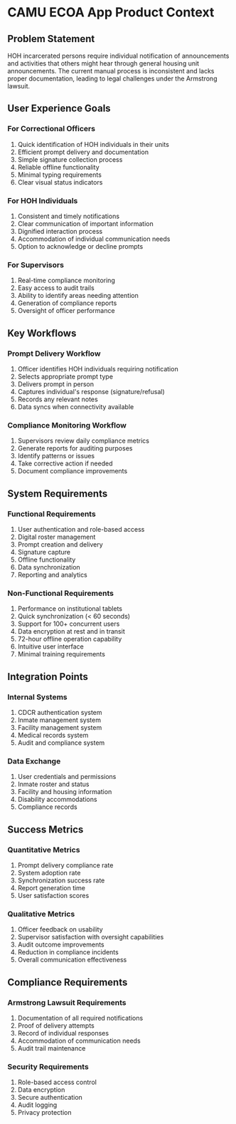 # CAMU ECOA App Product Context

## Problem Statement
HOH incarcerated persons require individual notification of announcements and activities that others might hear through general housing unit announcements. The current manual process is inconsistent and lacks proper documentation, leading to legal challenges under the Armstrong lawsuit.

## User Experience Goals

### For Correctional Officers
1. Quick identification of HOH individuals in their units
2. Efficient prompt delivery and documentation
3. Simple signature collection process
4. Reliable offline functionality
5. Minimal typing requirements
6. Clear visual status indicators

### For HOH Individuals
1. Consistent and timely notifications
2. Clear communication of important information
3. Dignified interaction process
4. Accommodation of individual communication needs
5. Option to acknowledge or decline prompts

### For Supervisors
1. Real-time compliance monitoring
2. Easy access to audit trails
3. Ability to identify areas needing attention
4. Generation of compliance reports
5. Oversight of officer performance

## Key Workflows

### Prompt Delivery Workflow
1. Officer identifies HOH individuals requiring notification
2. Selects appropriate prompt type
3. Delivers prompt in person
4. Captures individual's response (signature/refusal)
5. Records any relevant notes
6. Data syncs when connectivity available

### Compliance Monitoring Workflow
1. Supervisors review daily compliance metrics
2. Generate reports for auditing purposes
3. Identify patterns or issues
4. Take corrective action if needed
5. Document compliance improvements

## System Requirements

### Functional Requirements
1. User authentication and role-based access
2. Digital roster management
3. Prompt creation and delivery
4. Signature capture
5. Offline functionality
6. Data synchronization
7. Reporting and analytics

### Non-Functional Requirements
1. Performance on institutional tablets
2. Quick synchronization (< 60 seconds)
3. Support for 100+ concurrent users
4. Data encryption at rest and in transit
5. 72-hour offline operation capability
6. Intuitive user interface
7. Minimal training requirements

## Integration Points

### Internal Systems
1. CDCR authentication system
2. Inmate management system
3. Facility management system
4. Medical records system
5. Audit and compliance system

### Data Exchange
1. User credentials and permissions
2. Inmate roster and status
3. Facility and housing information
4. Disability accommodations
5. Compliance records

## Success Metrics

### Quantitative Metrics
1. Prompt delivery compliance rate
2. System adoption rate
3. Synchronization success rate
4. Report generation time
5. User satisfaction scores

### Qualitative Metrics
1. Officer feedback on usability
2. Supervisor satisfaction with oversight capabilities
3. Audit outcome improvements
4. Reduction in compliance incidents
5. Overall communication effectiveness

## Compliance Requirements

### Armstrong Lawsuit Requirements
1. Documentation of all required notifications
2. Proof of delivery attempts
3. Record of individual responses
4. Accommodation of communication needs
5. Audit trail maintenance

### Security Requirements
1. Role-based access control
2. Data encryption
3. Secure authentication
4. Audit logging
5. Privacy protection 